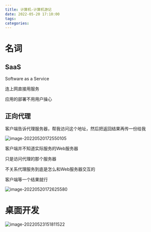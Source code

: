 ```yaml
---
title: 计算机-计算机游记
date: 2022-05-20 17:10:00
tags:
categories:
---
```




# 名词

## SaaS

Software as a Service

连上网直接用服务

应用的部署不用用户操心





## 正向代理

客户端告诉代理服务器，帮我访问这个地址，然后把返回结果再传一份给我

![image-20220520172550105](https://picgo-freejim.oss-cn-beijing.aliyuncs.com/image-20220520172550105.png)



客户端并不知道实际服务的Web服务器

只是访问代理的那个服务器

不关系代理服务到底是怎么和Web服务器交互的

客户端等一个结果就行

![image-20220520172625580](https://picgo-freejim.oss-cn-beijing.aliyuncs.com/image-20220520172625580.png)







# 桌面开发

![image-20220523151811522](https://picgo-freejim.oss-cn-beijing.aliyuncs.com/image-20220523151811522.png)
